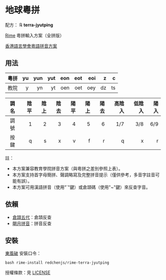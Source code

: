 # 地球粵拼

配方： ℞ **terra-jyutping**

[Rime](https://rime.im) 粵拼輸入方案（全拼版）

[香港語言學會粵語拼音方案](https://zh.wikipedia.org/wiki/%E9%A6%99%E6%B8%AF%E8%AA%9E%E8%A8%80%E5%AD%B8%E5%AD%B8%E6%9C%83%E7%B2%B5%E8%AA%9E%E6%8B%BC%E9%9F%B3%E6%96%B9%E6%A1%88)

## 用法

| 粵拼 |  yu | yun | yut | eon | eot | eoi |   z |   c |
| :--: | --: | --: | --: | --: | --: | --: | --: | --: |
| 教院 |   y |  yn |  yt | oen | oet | oey |  dz |  ts |

| 調名 | 陰平 | 陰上 | 陰去 | 陽平 | 陽上 | 陽去 | 高陰入 | 低陰入 | 陽入 |
| :--: | ---: | ---: | ---: | ---: | ---: | ---: | -----: | -----: | ---: |
| 調號 |    1 |    2 |    3 |    4 |    5 |    6 |    1/7 |    3/8 |  6/9 |
| 按鍵 |    q |    s |    x |    v |    f |    r |      q |      x |    r |

註：
* 本方案兼容教育學院拼音方案（與粵拼之差別參照上表）。
* 本方案支持首字母簡拼、聲調略寫及完整拼音提示（僅供參考，多音字註音可能有誤）。
* 本方案可用漢語拼音（使用"\`"鍵）或倉頡碼（使用"~"鍵）來反查字音。

## 依賴

* [倉頡五代](https://github.com/rime/rime-cangjie)：倉頡反查
* [朙月拼音](https://github.com/rime/rime-luna-pinyin)：拼音反查

## 安裝

[東風破](https://github.com/rime/plum) 安裝口令：
```
bash rime-install redchenjs/rime-terra-jyutping
```

授權條款：見 [LICENSE](LICENSE)
